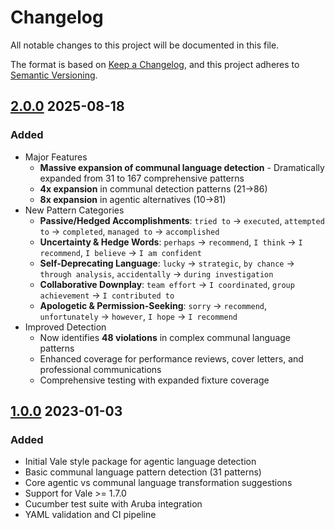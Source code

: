 # Changelog

All notable changes to this project will be documented in this file.

The format is based on [Keep a Changelog](https://keepachangelog.com/en/1.0.0/),
and this project adheres to [Semantic Versioning](https://semver.org/spec/v2.0.0.html).

## [2.0.0] 2025-08-18

### Added
- Major Features
  - **Massive expansion of communal language detection** - Dramatically expanded from 31 to 167 comprehensive patterns
  - **4x expansion** in communal detection patterns (21→86)
  - **8x expansion** in agentic alternatives (10→81)
- New Pattern Categories
  - **Passive/Hedged Accomplishments**: `tried to` → `executed`, `attempted to` → `completed`, `managed to` → `accomplished`
  - **Uncertainty & Hedge Words**: `perhaps` → `recommend`, `I think` → `I recommend`, `I believe` → `I am confident`
  - **Self-Deprecating Language**: `lucky` → `strategic`, `by chance` → `through analysis`, `accidentally` → `during investigation`
  - **Collaborative Downplay**: `team effort` → `I coordinated`, `group achievement` → `I contributed to`
  - **Apologetic & Permission-Seeking**: `sorry` → `recommend`, `unfortunately` → `however`, `I hope` → `I recommend`
- Improved Detection
  - Now identifies **48 violations** in complex communal language patterns
  - Enhanced coverage for performance reviews, cover letters, and professional communications
  - Comprehensive testing with expanded fixture coverage

## [1.0.0] 2023-01-03

### Added
- Initial Vale style package for agentic language detection
- Basic communal language pattern detection (31 patterns)
- Core agentic vs communal language transformation suggestions
- Support for Vale >= 1.7.0
- Cucumber test suite with Aruba integration
- YAML validation and CI pipeline

[2.0.0]: https://github.com/HeyItsGilbert/vale-agentic/tree/v2.0.0
[1.0.0]: https://github.com/HeyItsGilbert/vale-agentic/tree/v1.0.0
